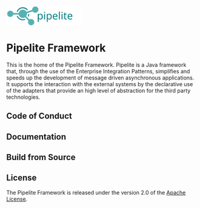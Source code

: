 <img src="framework-docs/src/docs/pipelite-framework.svg" width="200"> 

# Pipelite Framework

This is the home of the Pipelite Framework.
Pipelite is a Java framework that, through the use of the Enterprise Integration Patterns, simplifies and speeds up the development of message driven asynchronous applications.
It supports the interaction with the external systems by the declarative use of the adapters that provide an high level of abstraction for the third party technologies.

## Code of Conduct

## Documentation

## Build from Source

## License

The Pipelite Framework is released under the version 2.0 of the [Apache License](https://www.apache.org/licenses/LICENSE-2.0).
